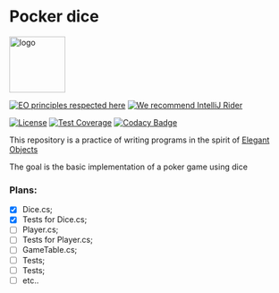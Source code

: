 # Pocker dice

<img alt="logo" src="https://www.objectionary.com/cactus.svg" height="100px" />  

[![EO principles respected here](https://www.elegantobjects.org/badge.svg)](https://www.elegantobjects.org)
[![We recommend IntelliJ Rider](https://www.elegantobjects.org/intellij-idea.svg)](https://www.jetbrains.com/rider/)


[![License](https://img.shields.io/badge/license-MIT-green.svg)](https://github.com/LLarean/dice-pocker-console-eo/blob/master/LICENSE.txt)
[![Test Coverage](https://img.shields.io/codecov/c/)](https://codecov.io/github/)
[![Codacy Badge](https://app.codacy.com/project/badge/Grade/a7dd2af28207403abc5ec77ebba303b1)](https://app.codacy.com/gh/LLarean/pocker-dice-console-eo/dashboard?utm_source=gh&utm_medium=referral&utm_content=&utm_campaign=Badge_grade)

This repository is a practice of writing programs in the spirit of [Elegant Objects](https://www.elegantobjects.org/)  

The goal is the basic implementation of a poker game using dice


### Plans:
- [x] Dice.cs;
- [x] Tests for Dice.cs;
- [ ] Player.cs;
- [ ] Tests for Player.cs;
- [ ] GameTable.cs;
- [ ] Tests;
- [ ] Tests;
- [ ] etc..
